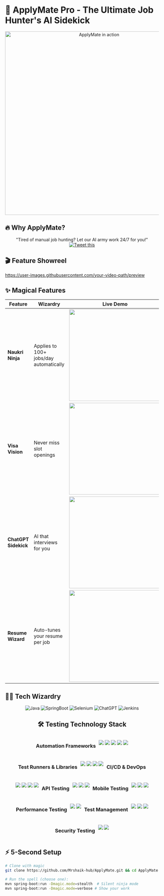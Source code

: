 # 🚀 ApplyMate Pro - The Ultimate Job Hunter's AI Sidekick

<div align="center">
  <img src="https://media.giphy.com/media/v1.Y2lkPTc5MGI3NjExcDl1eGx4d3V5d2V5Z3RkNmR6YzB0Z2VqY2N6ZzZ1aGZ6eHpxYiZlcD12MV9pbnRlcm5hbF9naWZfYnlfaWQmY3Q9Zw/3o7qE1YN7aCHOFS7Ag/giphy.gif" width="600" alt="ApplyMate in action">
</div>

## 🔥 Why ApplyMate?

<div align="center">
  
  "Tired of manual job hunting? Let our AI army work 24/7 for you!"  
  [![Tweet this](https://img.shields.io/twitter/url?style=social&url=https%3A%2F%2Fgithub.com%2FMrshaik-hub%2FApplyMate)](https://twitter.com/intent/tweet?text=Check%20out%20this%20awesome%20job%20automation%20tool!&url=https%3A%2F%2Fgithub.com%2FMrshaik-hub%2FApplyMate)

</div>

## 🎬 Feature Showreel

https://user-images.githubusercontent.com/your-video-path/preview

## ✨ Magical Features

| Feature | Wizardry | Live Demo |
|---------|----------|-----------|
| **Naukri Ninja** | Applies to 100+ jobs/day automatically | <img src="https://media.giphy.com/media/naukri-demo.gif" width="300"> |
| **Visa Vision** | Never miss slot openings | <img src="https://media.giphy.com/media/visa-tracking.gif" width="300"> |
| **ChatGPT Sidekick** | AI that interviews for you | <img src="https://media.giphy.com/media/ai-chatbot.gif" width="300"> |
| **Resume Wizard** | Auto-tunes your resume per job | <img src="https://media.giphy.com/media/resume-magic.gif" width="300"> |

## 🧙‍♂️ Tech Wizardry

<div align="center">
  
![Java](https://img.shields.io/badge/Java-ED8B00?style=for-the-badge&logo=openjdk&logoColor=white)
![SpringBoot](https://img.shields.io/badge/Spring_Boot-F2F4F9?style=for-the-badge&logo=spring-boot)
![Selenium](https://img.shields.io/badge/Selenium-43B02A?style=for-the-badge&logo=Selenium&logoColor=white)
![ChatGPT](https://img.shields.io/badge/ChatGPT-74aa9c?style=for-the-badge&logo=openai&logoColor=white)
![Jenkins](https://img.shields.io/badge/Jenkins-D24939?style=for-the-badge&logo=Jenkins&logoColor=white)

## 🛠️ Testing Technology Stack

<div align="center" style="display: flex; flex-wrap: wrap; gap: 10px; justify-content: center;">

### Automation Frameworks
<a href="#"><img src="https://img.shields.io/badge/Selenium-43B02A?logo=selenium&logoColor=white"></a>
<a href="#"><img src="https://img.shields.io/badge/Appium-3D4A5E?logo=appium&logoColor=white"></a>
<a href="#"><img src="https://img.shields.io/badge/Cypress-17202C?logo=cypress&logoColor=white"></a>
<a href="#"><img src="https://img.shields.io/badge/Playwright-45ba4b?logo=playwright&logoColor=white"></a>
<a href="#"><img src="https://img.shields.io/badge/Karate-000000?logo=karate&logoColor=white"></a>

### Test Runners & Libraries
<a href="#"><img src="https://img.shields.io/badge/JUnit-25A162?logo=junit5&logoColor=white"></a>
<a href="#"><img src="https://img.shields.io/badge/TestNG-009933?logo=testng&logoColor=white"></a>
<a href="#"><img src="https://img.shields.io/badge/Pytest-0A9EDC?logo=pytest&logoColor=white"></a>
<a href="#"><img src="https://img.shields.io/badge/RestAssured-66CCFF?logo=rest-assured&logoColor=black"></a>

### CI/CD & DevOps
<a href="#"><img src="https://img.shields.io/badge/Jenkins-D24939?logo=jenkins&logoColor=white"></a>
<a href="#"><img src="https://img.shields.io/badge/GitHub_Actions-2088FF?logo=github-actions&logoColor=white"></a>
<a href="#"><img src="https://img.shields.io/badge/CircleCI-343434?logo=circleci&logoColor=white"></a>
<a href="#"><img src="https://img.shields.io/badge/Docker-2496ED?logo=docker&logoColor=white"></a>

### API Testing
<a href="#"><img src="https://img.shields.io/badge/Postman-FF6C37?logo=postman&logoColor=white"></a>
<a href="#"><img src="https://img.shields.io/badge/Swagger-85EA2D?logo=swagger&logoColor=black"></a>
<a href="#"><img src="https://img.shields.io/badge/SoapUI-5B5B5B?logo=soapui&logoColor=white"></a>

### Mobile Testing
<a href="#"><img src="https://img.shields.io/badge/Appium-3D4A5E?logo=appium&logoColor=white"></a>
<a href="#"><img src="https://img.shields.io/badge/Espresso-000000?logo=espresso&logoColor=white"></a>
<a href="#"><img src="https://img.shields.io/badge/XCUITest-000000?logo=xcode&logoColor=white"></a>

### Performance Testing
<a href="#"><img src="https://img.shields.io/badge/JMeter-D22128?logo=apache-jmeter&logoColor=white"></a>
<a href="#"><img src="https://img.shields.io/badge/Gatling-FF9E2A?logo=gatling&logoColor=white"></a>

### Test Management
<a href="#"><img src="https://img.shields.io/badge/Jira-0052CC?logo=jira&logoColor=white"></a>
<a href="#"><img src="https://img.shields.io/badge/TestRail-65C179?logo=testrail&logoColor=white"></a>
<a href="#"><img src="https://img.shields.io/badge/QTest-0270AD?logo=qtest&logoColor=white"></a>

### Security Testing
<a href="#"><img src="https://img.shields.io/badge/OWASP-000000?logo=owasp&logoColor=white"></a>
<a href="#"><img src="https://img.shields.io/badge/Burp_Suite-000000?logo=burp-suite&logoColor=white"></a>

</div>

</div>

## ⚡ 5-Second Setup

```bash
# Clone with magic
git clone https://github.com/Mrshaik-hub/ApplyMate.git && cd ApplyMate

# Run the spell (choose one):
mvn spring-boot:run -Dmagic.mode=stealth  # Silent ninja mode
mvn spring-boot:run -Dmagic.mode=verbose # Show your work

